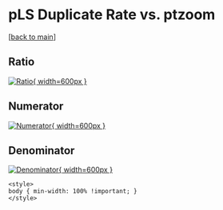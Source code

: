 # pLS Duplicate Rate vs. ptzoom

[[back to main](./)]



## Ratio

[![Ratio](../mtv/var/pLS_duplrate_ptzoom.png){ width=600px }](../mtv/var/pLS_duplrate_ptzoom.pdf)

## Numerator

[![Numerator](../mtv/num/pLS_duplrate_ptzoom_num.png){ width=600px }](../mtv/num/pLS_duplrate_ptzoom_num.pdf)

## Denominator

[![Denominator](../mtv/den/pLS_duplrate_ptzoom_den.png){ width=600px }](../mtv/den/pLS_duplrate_ptzoom_den.pdf)


``` {=html}
<style>
body { min-width: 100% !important; }
</style>
```
